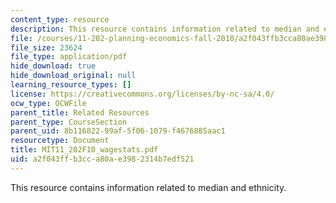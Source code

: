 ```yaml
---
content_type: resource
description: This resource contains information related to median and ethnicity.
file: /courses/11-202-planning-economics-fall-2010/a2f043ffb3cca80ae3982314b7edf521_MIT11_202F10_wagestats.pdf
file_size: 23624
file_type: application/pdf
hide_download: true
hide_download_original: null
learning_resource_types: []
license: https://creativecommons.org/licenses/by-nc-sa/4.0/
ocw_type: OCWFile
parent_title: Related Resources
parent_type: CourseSection
parent_uid: 8b116822-99af-5f06-1079-f4676885aac1
resourcetype: Document
title: MIT11_202F10_wagestats.pdf
uid: a2f043ff-b3cc-a80a-e398-2314b7edf521
---
```

This resource contains information related to median and ethnicity.